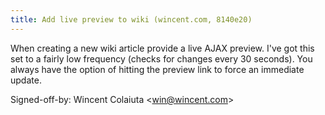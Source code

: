 ```yaml
---
title: Add live preview to wiki (wincent.com, 8140e20)
---
```


When creating a new wiki article provide a live AJAX preview. I've got this set to a fairly low frequency (checks for changes every 30 seconds). You always have the option of hitting the preview link to force an immediate update.

Signed-off-by: Wincent Colaiuta &lt;win@wincent.com&gt;
